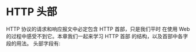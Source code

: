 # HTTP 头部
HTTP 协议的请求和响应报文中必定包含 HTTP 首部，只是我们平时
在使用 Web 的过程中感受不到它。本章我们一起来学习 HTTP 首部
的结构，以及首部中各字段的用法。
头部字段有:
